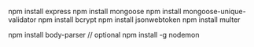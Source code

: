 npm install express
npm install mongoose
npm install mongoose-unique-validator
npm install bcrypt
npm install jsonwebtoken
npm install multer

npm install body-parser
// optional
npm install -g nodemon

